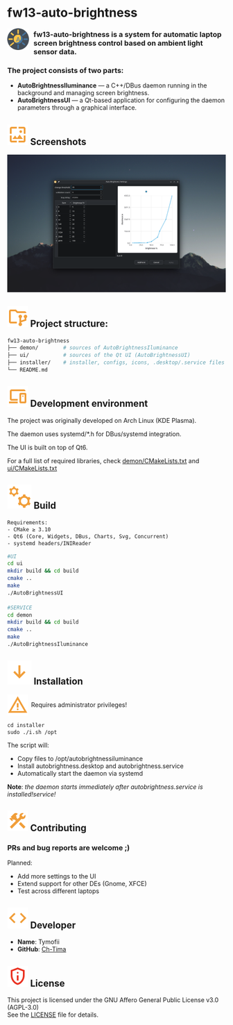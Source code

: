 # fw13-auto-brightness

<img src="readme/icons/icon.svg" align="left" width="50" style="padding-right: .75em;" />

### **fw13-auto-brightness** is a system for automatic laptop screen brightness control based on ambient light sensor data.


### The project consists of two parts:

- **AutoBrightnessIluminance** — a C++/DBus daemon running in the background and managing screen brightness.
- **AutoBrightnessUI** — a Qt-based application for configuring the daemon parameters through a graphical interface.


<h2>
<img src="readme/icons/screenshot.svg"> Screenshots
</h2>

<img src="screenshots/main_ui.png">
</p>

<h2 style="">
<img src="readme/icons/dir_structure.svg">
Project structure:
</h2>
</p>

```bash
fw13-auto-brightness
├── demon/        # sources of AutoBrightnessIluminance
├── ui/           # sources of the Qt UI (AutoBrightnessUI)
├── installer/    # installer, configs, icons, .desktop/.service files
└── README.md
```

<h2>
<img src="readme/icons/device.svg">
Development environment
</h2>

The project was originally developed on Arch Linux (KDE Plasma).

The daemon uses systemd/*.h for DBus/systemd integration.

The UI is built on top of Qt6.

For a full list of required libraries, check
[demon/CMakeLists.txt](/demon/CMakeLists.txt) and [ui/CMakeLists.txt](/ui/CMakeLists.txt)

<h2>
<img src="readme/icons/settings.svg">
Build
</h2>
</p>

    Requirements:
    - CMake ≥ 3.10
    - Qt6 (Core, Widgets, DBus, Charts, Svg, Concurrent)
    - systemd headers/INIReader

```bash
#UI
cd ui
mkdir build && cd build
cmake ..
make
./AutoBrightnessUI

#SERVICE
cd demon
mkdir build && cd build
cmake ..
make
./AutoBrightnessIluminance

```

<h2><img src="readme/icons/arrow_d.svg"> Installation</h2>
<div style="display:flex">
<img src="readme/icons/attention.svg"/>
<p style="margin: auto .5em;">Requires administrator privileges!</p>
</div>

    cd installer
    sudo ./i.sh /opt

The script will:
- Copy files to /opt/autobrightnessiluminance
- Install autobrightness.desktop and autobrightness.service
- Automatically start the daemon via systemd

**Note**: _the daemon starts immediately after autobrightness.service is installed!service!_

<h2>
<img src="readme/icons/construction.svg">
Contributing
</h2>

### PRs and bug reports are welcome ;)

Planned:
 - Add more settings to the UI
 - Extend support for other DEs (Gnome, XFCE)
 - Test across different laptops

<h2>
<img src="readme/icons/code.svg"> Developer
</h2>

- **Name**: Tymofii
- **GitHub**: [Ch-Tima](https://github.com/Ch-Tima)

<h2>
<img src="readme/icons/license.svg">
License
</h2>

This project is licensed under the GNU Affero General Public License v3.0 (AGPL-3.0)  
See the [LICENSE](LICENSE) file for details.
